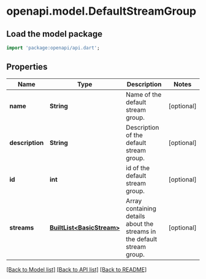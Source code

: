 # openapi.model.DefaultStreamGroup

## Load the model package
```dart
import 'package:openapi/api.dart';
```

## Properties
Name | Type | Description | Notes
------------ | ------------- | ------------- | -------------
**name** | **String** | Name of the default stream group.  | [optional] 
**description** | **String** | Description of the default stream group.  | [optional] 
**id** | **int** | id of the default stream group.  | [optional] 
**streams** | [**BuiltList&lt;BasicStream&gt;**](BasicStream.md) | Array containing details about the streams in the default stream group.  | [optional] 

[[Back to Model list]](../README.md#documentation-for-models) [[Back to API list]](../README.md#documentation-for-api-endpoints) [[Back to README]](../README.md)


